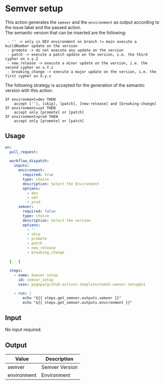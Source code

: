 # Semver setup

This action generates the `semver` and the `environment` as output according to the issue label and 
the passed action.  
The semantic version that can be inserted are the following:  
```
 - '' -> only in DEV environment on branch != main execute a buildNumber update on the version
 - promote -> do not execute any update on the version
 - patch -> execute a patch update on the version, i.e. the third cypher on x.y.Z
 - new_release -> execute a minor update on the version, i.e. the second cypher on x.Y.z
 - breaking_change -> execute a major update on the version, i.e. the first cypher on X.y.z
```
The following strategy is accepted for the generation of the semantic version with this action:
```
IF environment=dev THEN
    accept [''], [skip], [patch], [new-release] and [breaking-change]
IF environment=uat THEN
    accept only [promote] or [patch]
IF environment=prod THEN
    accept only [promote] or [patch]
```


## Usage

``` yaml
on:
  pull_request:
    
  workflow_dispatch:
    inputs:  
      environment:
        required: true
        type: choice
        description: Select the Environment
        options:
          - dev
          - uat
          - prod    
      semver:
        required: false
        type: choice
        description: Select the version
        options:
          - ''
          - skip
          - promote
          - patch
          - new_release
          - breaking_change
  
  [...]
  
  steps:  
    - name: Semver setup
      id: semver_setup
      uses: pagopa/github-actions-template/nodo5-semver-setup@v1

    - run: |
        echo "${{ steps.get_semver.outputs.semver }}"
        echo "${{ steps.get_semver.outputs.environment }}"
```

## Input

No input required.

## Output

| Value       | Description    |
|-------------|----------------|
| semver      | Semver Version |
| environment | Environment    |

